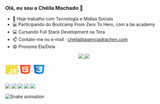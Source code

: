 ### Olá, eu sou a Chëila Machado 👋



- 🔭 Hoje trabalho com Tecnologia e Mídias Sociais
- 💻 Participando do Bootcamp From Zero To Hero, com a be.academy
- 💻 Cursando Full Stack Development na Tera
- 📫 Contate-me no e-mail : cheila@agenciadrachen.com
- 😄 Pronome Ela/Dela

<div align="center">
  <a href="https://github.com/cheilamachado">
  <img height="160em" src="https://github-readme-stats.vercel.app/api?username=cheilamachado&show_icons=true&theme=aura&include_all_commits=true&count_private=true"/>
  <img height="160em" src="https://github-readme-stats.vercel.app/api/top-langs/?username=cheilamachado&layout=compact&langs_count=7&theme=aura"/>
</div>

<div style="display: inline_block"><br>
  <img align="center" alt="Rafa-Js" height="30" width="40" src="https://raw.githubusercontent.com/devicons/devicon/master/icons/javascript/javascript-plain.svg">
  <img align="center" alt="Rafa-HTML" height="30" width="40" src="https://raw.githubusercontent.com/devicons/devicon/master/icons/html5/html5-original.svg">
  <img align="center" alt="Rafa-CSS" height="30" width="40" src="https://raw.githubusercontent.com/devicons/devicon/master/icons/css3/css3-original.svg"
       
<div> 
  
  ##
  
  <a href="https://www.youtube.com/channel/UCjpHFvSsYCr_wwoTjYe-v1A" target="_blank"><img src="https://img.shields.io/badge/YouTube-FF0000?style=for-the-badge&logo=youtube&logoColor=white" target="_blank"></a>
  <a href="https://instagram.com/nimitztech" target="_blank"><img src="https://img.shields.io/badge/-Instagram-%23E4405F?style=for-the-badge&logo=instagram&logoColor=white" target="_blank"></a>
 	<a href="https://www.twitch.tv/dhopamynaarcade" target="_blank"><img src="https://img.shields.io/badge/Twitch-9146FF?style=for-the-badge&logo=twitch&logoColor=white" target="_blank"></a>
  <a href = "mailto:cheila@agenciadrachen.com"><img src="https://img.shields.io/badge/-Gmail-%23333?style=for-the-badge&logo=gmail&logoColor=white" target="_blank"></a>
  <a href="https://www.linkedin.com/in/ch%C3%ABila-machado-2010b848/" target="_blank"><img src="https://img.shields.io/badge/-LinkedIn-%230077B5?style=for-the-badge&logo=linkedin&logoColor=white" target="_blank"></a> 
 
  ![Snake animation](https://github.com/cheilamachado/cheilamachado/blob/output/github-contribution-grid-snake.svg)
 
</div>


